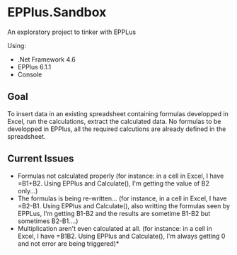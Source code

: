 # EPPlus.Sandbox
An exploratory project to tinker with EPPLus


Using:

- .Net Framework 4.6
- EPPlus 6.1.1
- Console

## Goal
To insert data in an existing spreadsheet containing formulas developped in Excel, run the calculations, extract the calculated data. 
No formulas to be developped in EPPlus, all the required calcutions are already defined in the spreadsheet.


## Current Issues

- Formulas not calculated properly (for instance: in a cell in Excel, I have =B1+B2. Using EPPlus and Calculate(), I'm getting the value of B2 only...)
- The formulas is being re-written... (for instance, in a cell in Excel, I have =B2-B1. Using EPPlus and Calculate(), also writting the formulas seen by EPPLus, I'm getting B1-B2 and the results are sometime B1-B2 but sometimes B2-B1....)
- Multiplication aren't even calculated at all. (for instance: in a cell in Excel, I have =B1B2. Using EPPlus and Calculate(), I'm always getting 0 and not error are being triggered)*

